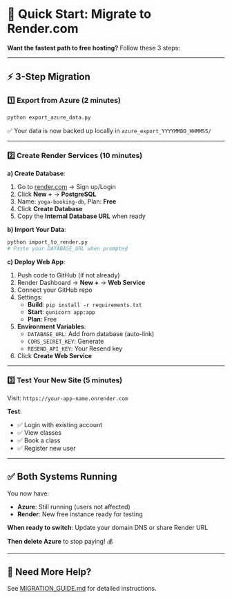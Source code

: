 # 🚀 Quick Start: Migrate to Render.com

**Want the fastest path to free hosting?** Follow these 3 steps:

---

## ⚡ 3-Step Migration

### 1️⃣ Export from Azure (2 minutes)

```bash
python export_azure_data.py
```

✅ Your data is now backed up locally in `azure_export_YYYYMMDD_HHMMSS/`

---

### 2️⃣ Create Render Services (10 minutes)

**a) Create Database**:
1. Go to [render.com](https://render.com/login) → Sign up/Login
2. Click **New +** → **PostgreSQL**
3. Name: `yoga-booking-db`, Plan: **Free**
4. Click **Create Database**
5. Copy the **Internal Database URL** when ready

**b) Import Your Data**:
```bash
python import_to_render.py
# Paste your DATABASE_URL when prompted
```

**c) Deploy Web App**:
1. Push code to GitHub (if not already)
2. Render Dashboard → **New +** → **Web Service**
3. Connect your GitHub repo
4. Settings:
   - **Build**: `pip install -r requirements.txt`
   - **Start**: `gunicorn app:app`
   - **Plan**: Free
5. **Environment Variables**:
   - `DATABASE_URL`: Add from database (auto-link)
   - `CORS_SECRET_KEY`: Generate
   - `RESEND_API_KEY`: Your Resend key
6. Click **Create Web Service**

---

### 3️⃣ Test Your New Site (5 minutes)

Visit: `https://your-app-name.onrender.com`

**Test**:
- ✅ Login with existing account
- ✅ View classes
- ✅ Book a class
- ✅ Register new user

---

## ✅ Both Systems Running

You now have:
- **Azure**: Still running (users not affected)
- **Render**: New free instance ready for testing

**When ready to switch**: Update your domain DNS or share Render URL

**Then delete Azure** to stop paying! 💰

---

## 📖 Need More Help?

See [MIGRATION_GUIDE.md](./MIGRATION_GUIDE.md) for detailed instructions.

